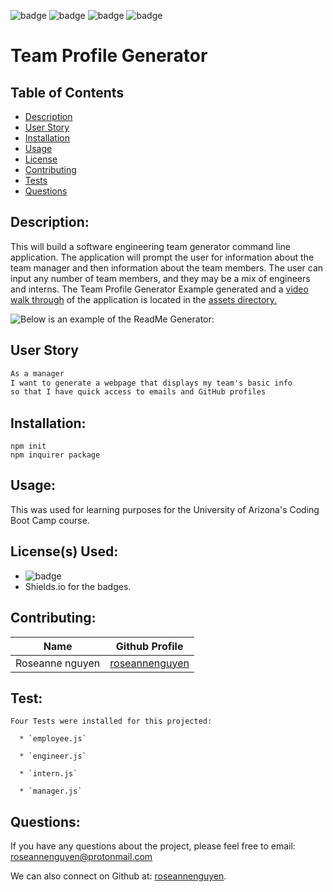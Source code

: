 
  ![badge](https://img.shields.io/badge/license-MIT-informational)   ![badge](https://img.shields.io/github/languages/top/roseannenguyen/10-Team-Profile-Generator) ![badge]( https://img.shields.io/github/last-commit/roseannenguyen/10-Team-Profile-Generator) ![badge](https://img.shields.io/github/languages/count/roseannenguyen/10-Team-Profile-Generator)

# Team Profile Generator

  ## Table of Contents
  - [Description](#description)
  - [User Story](#userstory)
  - [Installation](#installation)
  - [Usage](#usage)
  - [License](#license)
  - [Contributing](#contributing)
  - [Tests](#tests)
  - [Questions](#questions)


  ## Description:
This will build a software engineering team generator command line application. The application will prompt the user for information about the team manager and then information about the team members. The user can input any number of team members, and they may be a mix of engineers and interns. The Team Profile Generator Example generated and a [video walk through](https://drive.google.com/file/d/1I3Dst-5qYHae-3kACWdsvX0ES_Xc4KtP/view) of the application is located in the [assets directory.](https://github.com/roseannenguyen/09-ReadMe-Generator/tree/main/assets)

![Below is an example of the ReadMe Generator:](./assets/teamprofile.gif)

<a name="userstory"></a>
## User Story

```md
As a manager
I want to generate a webpage that displays my team's basic info
so that I have quick access to emails and GitHub profiles
```

 
  ## Installation:
```text
npm init 
npm inquirer package
```

  ## Usage:
 This was used for learning purposes for the University of Arizona's Coding Boot Camp course. 

  ## License(s) Used:
  - ![badge](https://img.shields.io/badge/license-MIT-informational) 
  - Shields.io for the badges.   

  ## Contributing:
| Name | Github Profile|
| ------------- | ------------- |
| Roseanne nguyen  | [roseannenguyen](https://github.com/roseannenguyen)|



  ## Test:
```text
Four Tests were installed for this projected:

  * `employee.js`

  * `engineer.js`
  
  * `intern.js`
  
  * `manager.js`
```
  
  ## Questions:
 If you have any questions about the project, please feel free to email: roseannenguyen@protonmail.com

  We can also connect on Github at: [roseannenguyen](https://github.com/roseannenguyen).